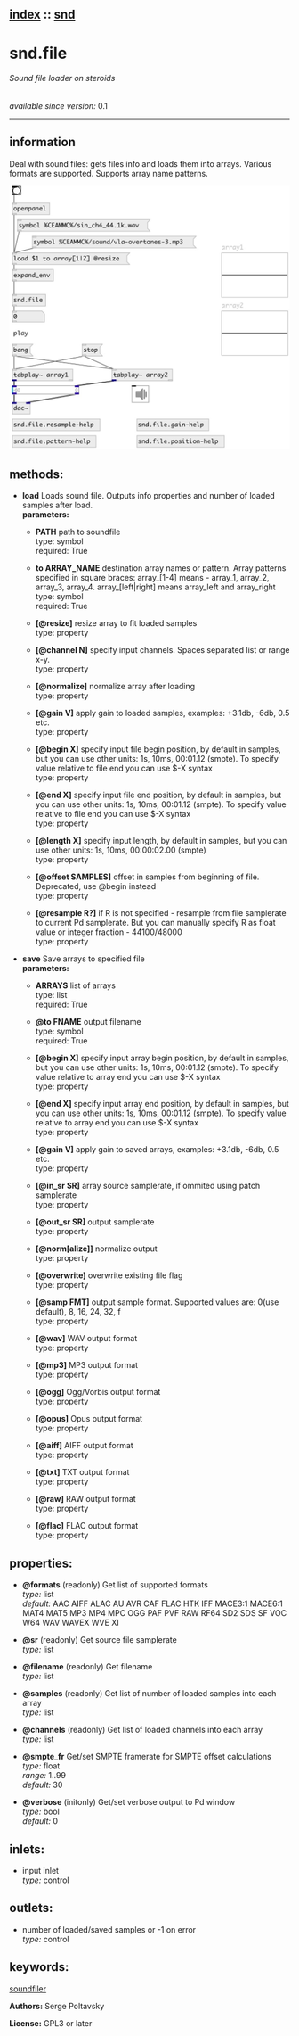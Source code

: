 [index](index.html) :: [snd](category_snd.html)
---

# snd.file

###### Sound file loader on steroids

*available since version:* 0.1

---


## information
Deal with sound files: gets files info and loads them into arrays. Various formats are supported. Supports array name patterns.


[![example](../examples/img/snd.file.jpg)](../examples/pd/snd.file.pd)





## methods:

* **load**
Loads sound file. Outputs info properties and number of loaded samples after
load.<br>
  __parameters:__
  - **PATH** path to soundfile<br>
    type: symbol <br>
    required: True <br>

  - **to ARRAY_NAME** destination array names or pattern. Array patterns specified in square braces: array_[1-4] means - array_1, array_2, array_3, array_4. array_[left|right] means array_left and array_right<br>
    type: symbol <br>
    required: True <br>

  - **[@resize]** resize array to fit loaded samples<br>
    type: property <br>

  - **[@channel N]** specify input channels. Spaces separated list or range x-y.<br>
    type: property <br>

  - **[@normalize]** normalize array after loading<br>
    type: property <br>

  - **[@gain V]** apply gain to loaded samples, examples: +3.1db, -6db, 0.5 etc.<br>
    type: property <br>

  - **[@begin X]** specify input file begin position, by default in samples, but you can use other units: 1s, 10ms, 00:01.12 (smpte). To specify value relative to file end you can use $-X syntax<br>
    type: property <br>

  - **[@end X]** specify input file end position, by default in samples, but you can use other units: 1s, 10ms, 00:01.12 (smpte). To specify value relative to file end you can use $-X syntax<br>
    type: property <br>

  - **[@length X]** specify input length, by default in samples, but you can use other units: 1s, 10ms, 00:00:02.00 (smpte)<br>
    type: property <br>

  - **[@offset SAMPLES]** offset in samples from beginning of file. Deprecated, use @begin instead<br>
    type: property <br>

  - **[@resample R?]** if R is not specified - resample from file samplerate to current Pd samplerate. But you can manually specify R as float value or integer fraction - 44100/48000<br>
    type: property <br>

* **save**
Save arrays to specified file<br>
  __parameters:__
  - **ARRAYS** list of arrays<br>
    type: list <br>
    required: True <br>

  - **@to FNAME** output filename<br>
    type: symbol <br>
    required: True <br>

  - **[@begin X]** specify input array begin position, by default in samples, but you can use other units: 1s, 10ms, 00:01.12 (smpte). To specify value relative to array end you can use $-X syntax<br>
    type: property <br>

  - **[@end X]** specify input array end position, by default in samples, but you can use other units: 1s, 10ms, 00:01.12 (smpte). To specify value relative to array end you can use $-X syntax<br>
    type: property <br>

  - **[@gain V]** apply gain to saved arrays, examples: +3.1db, -6db, 0.5 etc.<br>
    type: property <br>

  - **[@in_sr SR]** array source samplerate, if ommited using patch samplerate<br>
    type: property <br>

  - **[@out_sr SR]** output samplerate<br>
    type: property <br>

  - **[@norm[alize]]** normalize output<br>
    type: property <br>

  - **[@overwrite]** overwrite existing file flag<br>
    type: property <br>

  - **[@samp FMT]** output sample format. Supported values are: 0(use default), 8, 16, 24, 32, f<br>
    type: property <br>

  - **[@wav]** WAV output format<br>
    type: property <br>

  - **[@mp3]** MP3 output format<br>
    type: property <br>

  - **[@ogg]** Ogg/Vorbis output format<br>
    type: property <br>

  - **[@opus]** Opus output format<br>
    type: property <br>

  - **[@aiff]** AIFF output format<br>
    type: property <br>

  - **[@txt]** TXT output format<br>
    type: property <br>

  - **[@raw]** RAW output format<br>
    type: property <br>

  - **[@flac]** FLAC output format<br>
    type: property <br>




## properties:

* **@formats** (readonly)
Get list of supported formats<br>
_type:_ list<br>
_default:_ AAC AIFF ALAC AU AVR CAF FLAC HTK IFF MACE3:1 MACE6:1 MAT4 MAT5 MP3 MP4 MPC OGG PAF PVF RAW RF64 SD2 SDS SF VOC W64 WAV WAVEX WVE XI<br>

* **@sr** (readonly)
Get source file samplerate<br>
_type:_ list<br>

* **@filename** (readonly)
Get filename<br>
_type:_ list<br>

* **@samples** (readonly)
Get list of number of loaded samples into each array<br>
_type:_ list<br>

* **@channels** (readonly)
Get list of loaded channels into each array<br>
_type:_ list<br>

* **@smpte_fr** 
Get/set SMPTE framerate for SMPTE offset calculations<br>
_type:_ float<br>
_range:_ 1..99<br>
_default:_ 30<br>

* **@verbose** (initonly)
Get/set verbose output to Pd window<br>
_type:_ bool<br>
_default:_ 0<br>



## inlets:

* input inlet<br>
_type:_ control



## outlets:

* number of loaded/saved samples or -1 on error<br>
_type:_ control



## keywords:

[soundfiler](keywords/soundfiler.html)






**Authors:** Serge Poltavsky




**License:** GPL3 or later





